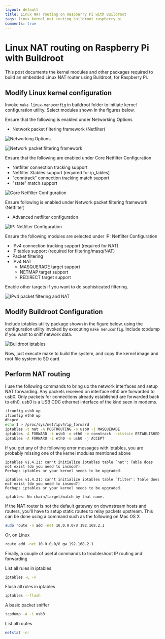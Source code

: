 ```yaml
---
layout: default
title: Linux NAT routing on Raspberry Pi with Buildroot
tags: linux kernel nat routing buildroot raspberry pi
comments: true
---
```

# Linux NAT routing on Raspberry Pi with Buildroot

This post documents the kernel modules and other packages required to build an embedded Linux NAT router using Buildroot, for Raspberry Pi.

## Modify Linux kernel configuration

Invoke `make linux-menuconfig` in buildroot folder to initiate kernel configuration utility. Select modules shown in the figures below.

Ensure that the following is enabled under Networking Options

* Network packet filtering framework (Netfilter)

![Networking Options](/assets/img/buildroot-kernel-networking.png)

![Network packet filtering framework](/assets/img/buildroot-kernel-networking-npf.png)

Ensure that the following are enabled under Core Netfilter Configuration

* Netfilter connection tracking support
* Netfilter Xtables support (required for ip_tables)
* "conntrack" connection tracking match support
* "state" match support

![Core Netfilter Configuration](/assets/img/buildroot-kernel-networking-netfilter.png)

Ensure following is enabled under Network packet filtering framework (Netfilter)

* Advanced netfilter configuration

![IP: Netfilter Configuration](/assets/img/buildroot-kernel-networking-netfilter-config.png)

Ensure the following modules are selected under IP: Netfilter Configuration

* IPv4 connection tracking support (required for NAT)
* IP tables support (required for filtering/masq/NAT)
* Packet filtering
* IPv4 NAT
    * MASQUERADE target support
    * NETMAP target support
    * REDIRECT target support

Enable other targets if you want to do sophisticated filtering.

![IPv4 packet filtering and NAT](/assets/img/buildroot-kernel-networking-netfilter-config-ip.png)

## Modify Buildroot Configuration

Include iptables utility package shown in the figure below, using the configuration utility invoked by executing `make menuconfig`. Include tcpdump if you want to sniff network data.

![Buildroot iptables](/assets/img/buildroot-packages-iptables.png)

Now, just execute make to build the system, and copy the kernel image and root file system to SD card.

## Perform NAT routing

I use the following commands to bring up the network interfaces and setup NAT forwarding. Any packets received on interface eth0 are forwarded to usb0\. Only packets for connections already established are forwarded back to eth0\. usb0 is a USB CDC ethernet interface of the kind seen in modems.

```bash
ifconfig usb0 up
ifconfig eth0 up
dhcpcd
echo 1 > /proc/sys/net/ipv4/ip_forward
iptables -t nat -A POSTROUTING -o usb0 -j MASQUERADE
iptables -A FORWARD -i usb0 -o eth0 -m conntrack --ctstate ESTABLISHED,RELATED -j ACCEPT
iptables -A FORWARD -i eth0 -o usb0 -j ACCEPT
```

If you get any of the following error messages with iptables, you are probably missing one of the kernel modules mentioned above

```text
iptables v1.4.21: can't initialize iptables table `nat': Table does not exist (do you need to insmod?)
Perhaps iptables or your kernel needs to be upgraded.
```

```text
iptables v1.4.21: can't initialize iptables table `filter': Table does not exist (do you need to insmod?)
Perhaps iptables or your kernel needs to be upgraded.
```

```text
iptables: No chain/target/match by that name.
```

If the NAT router is not the default gateway on downstream hosts and routers, you'll have to setup static routes to relay packets upstream. This can be done using a command such as the following on Mac OS X

```bash
sudo route -n add -net 10.0.0.0/8 192.168.2.1
```

Or, on Linux

```bash
route add -net 10.0.0.0/8 gw 192.168.2.1
```

Finally, a couple of useful commands to troubleshoot IP routing and forwarding.

List all rules in iptables

```bash
iptables -L -v
```

Flush all rules in iptables

```bash
iptables --flush
```

A basic packet sniffer

```bash
tcpdump -A -i usb0
```

List all routes

```bash
netstat -nr
```
